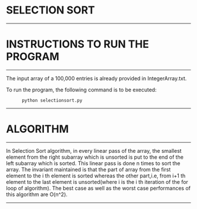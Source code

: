 # SELECTION SORT
------------------------------------
# INSTRUCTIONS TO RUN THE PROGRAM
------------------------------------

The input array of a 100,000 entries is already provided in IntegerArray.txt.

To run the program, the following command is to be executed:

          python selectionsort.py


------------------------------------
# ALGORITHM
------------------------------------

In Selection Sort algorithm, in every linear pass of the array, the smallest element
from the right subarray which is unsorted is put to the end of the left subarray which
is sorted. This linear pass is done n times to sort the array. The invariant maintained
is that the part of array from the first element to the i th element is sorted whereas
the other part,i.e, from i+1 th element to the last element is unsorted(where i is the 
i th iteration of the for loop of algorithm). The best case as well as the worst case 
performances of this algorithm are O(n^2).
 

------------------------------------  
